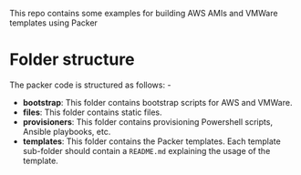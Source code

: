 This repo contains some examples for building AWS AMIs and VMWare templates using Packer

# Folder structure

The packer code is structured as follows: -

- **bootstrap**: This folder contains bootstrap scripts for AWS and VMWare.
- **files**: This folder contains static files.
- **provisioners**: This folder contains provisioning Powershell scripts, Ansible playbooks, etc.
- **templates**: This folder contains the Packer templates. Each template sub-folder should contain a ```README.md``` explaining the usage of the template.
